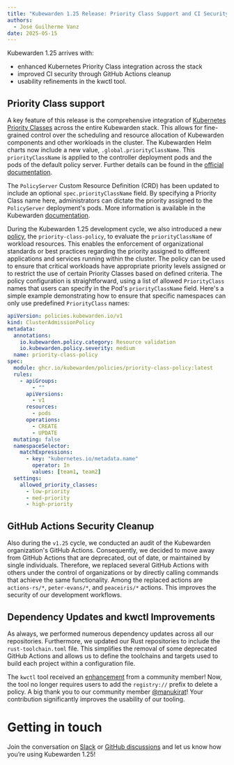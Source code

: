 ```yaml
---
title: "Kubewarden 1.25 Release: Priority Class Support and CI Security Enhancements"
authors:
  - José Guilherme Vanz
date: 2025-05-15
---
```


Kubewarden 1.25 arrives with:
* enhanced Kubernetes Priority Class integration across the stack
* improved CI security through GitHub Actions cleanup
* usability refinements in the kwctl tool.

## Priority Class support

A key feature of this release is the comprehensive integration of [Kubernetes
Priority
Classes](https://kubernetes.io/docs/concepts/scheduling-eviction/pod-priority-preemption/)
across the entire Kubewarden stack. This allows for fine-grained control over
the scheduling and resource allocation of Kubewarden components and other
workloads in the cluster. The Kubewarden Helm charts now include a new
value, `.global.priorityClassName`. This `priorityClassName` is applied to the
controller deployment pods and the pods of the default policy server. Further
details can be found in the [official
documentation](https://docs.kubewarden.io/howtos/production-deployments).

The `PolicyServer` Custom Resource Definition (CRD) has been updated to include
an optional `spec.priorityClassName` field. By specifying a Priority Class name
here, administrators can dictate the priority assigned to the `PolicyServer`
deployment's pods. More information is available in the Kubewarden
[documentation](https://docs.kubewarden.io/howtos/policy-servers/production-deployments#configuring-priorityclasses).

During the Kubewarden 1.25 development cycle, we also introduced a new
[policy](https://github.com/kubewarden/priority-class-policy), the
`priority-class-policy`, to evaluate the `priorityClassName` of workload
resources. This enables the enforcement of organizational standards or best
practices regarding the priority assigned to different applications and
services running within the cluster. The policy can be used to ensure that
critical workloads have appropriate priority levels assigned or to restrict the
use of certain Priority Classes based on defined criteria. The policy
configuration is straightforward, using a list of allowed `PriorityClass`
names that users can specify in the Pod's `priorityClassName` field. Here's a
simple example demonstrating how to ensure that specific namespaces can only
use predefined `PriorityClass` names:

```yaml
apiVersion: policies.kubewarden.io/v1
kind: ClusterAdmissionPolicy
metadata:
  annotations:
    io.kubewarden.policy.category: Resource validation
    io.kubewarden.policy.severity: medium
  name: priority-class-policy
spec:
  module: ghcr.io/kubewarden/policies/priority-class-policy:latest
  rules:
    - apiGroups:
        - ""
      apiVersions:
        - v1
      resources:
        - pods
      operations:
        - CREATE
        - UPDATE
  mutating: false
  namespaceSelector:
    matchExpressions:
      - key: "kubernetes.io/metadata.name"
        operator: In
        values: [team1, team2]
  settings:
    allowed_priority_classes:
      - low-priority
      - med-priority
      - high-priority
```

## GitHub Actions Security Cleanup

Also during the `v1.25` cycle, we conducted an audit of the Kubewarden
organization's GitHub Actions. Consequently, we decided to move away from
GitHub Actions that are deprecated, out of date, or maintained by single
individuals. Therefore, we replaced several GitHub Actions with others under
the control of organizations or by directly calling commands that achieve the
same functionality. Among the replaced actions are `actions-rs/*`,
`peter-evans/*`, and `peaceiris/*` actions. This improves the security of our
development workflows.

## Dependency Updates and kwctl Improvements

As always, we performed numerous dependency updates across all our
repositories. Furthermore, we updated our Rust repositories to include the
`rust-toolchain.toml` file. This simplifies the removal of some deprecated
GitHub Actions and allows us to define the toolchains and targets used to build
each project within a configuration file.

The `kwctl` tool received an
[enhancement](https://github.com/kubewarden/kwctl/pull/1169) from a community
member! Now, the tool no longer requires users to add the `registry://` prefix
to delete a policy. A big thank you to our community member
[@manukirat](https://github.com/manukirat)! Your contribution significantly
improves the usability of our tooling.

# Getting in touch

Join the conversation on
[Slack](https://kubernetes.slack.com/?redir=%2Fmessages%2Fkubewarden) or
[GitHub discussions](https://github.com/orgs/kubewarden/discussions) and let us
know how you’re using Kubewarden 1.25!
